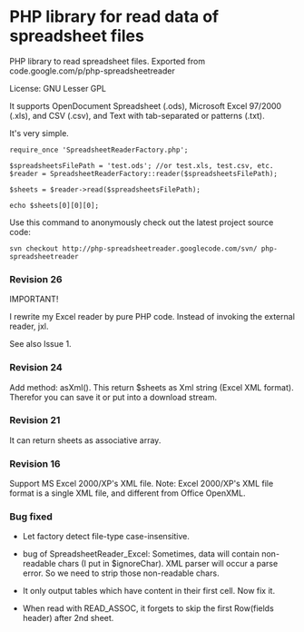 # PHP library for read data of spreadsheet files
PHP library to read spreadsheet files.
Exported from code.google.com/p/php-spreadsheetreader

License: GNU Lesser GPL


It supports OpenDocument Spreadsheet (.ods), Microsoft Excel 97/2000 (.xls), and CSV (.csv), and Text with tab-separated or patterns (.txt).

It's very simple.

```
require_once 'SpreadsheetReaderFactory.php';

$spreadsheetsFilePath = 'test.ods'; //or test.xls, test.csv, etc.
$reader = SpreadsheetReaderFactory::reader($spreadsheetsFilePath);

$sheets = $reader->read($spreadsheetsFilePath);

echo $sheets[0][0][0];
```

Use this command to anonymously check out the latest project source code:

`svn checkout http://php-spreadsheetreader.googlecode.com/svn/ php-spreadsheetreader`

### Revision 26

IMPORTANT!

I rewrite my Excel reader by pure PHP code. Instead of invoking the external reader, jxl.

See also Issue 1.

### Revision 24

Add method: asXml(). This return $sheets as Xml string (Excel XML format). Therefor you can save it or put into a download stream.

### Revision 21

It can return sheets as associative array.

### Revision 16

Support MS Excel 2000/XP's XML file. Note: Excel 2000/XP's XML file format is a single XML file, and different from Office OpenXML.

### Bug fixed

* Let factory detect file-type case-insensitive.

* bug of SpreadsheetReader_Excel: Sometimes, data will contain non-readable chars (I put in $ignoreChar). XML parser will occur a parse error. So we need to strip those non-readable chars.

* It only output tables which have content in their first cell. Now fix it.

* When read with READ_ASSOC, it forgets to skip the first Row(fields header) after 2nd sheet. 
